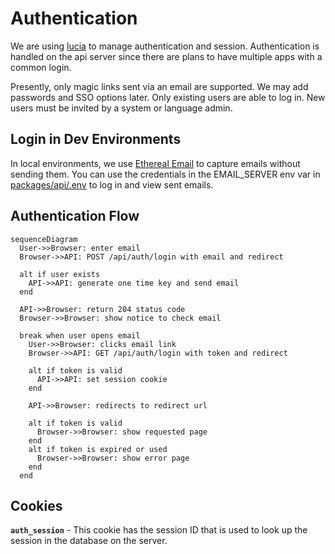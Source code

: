 # Authentication

We are using [lucia](https://lucia-auth.com/) to manage authentication and session.
Authentication is handled on the api server since there are plans to have multiple apps with a common login.

Presently, only magic links sent via an email are supported. We may add passwords and SSO options later. Only existing users are able to log in. New users must be invited by a system or language admin.

## Login in Dev Environments

In local environments, we use [Ethereal Email](https://ethereal.email/) to capture emails without sending them. You can use the credentials in the EMAIL_SERVER env var in [packages/api/.env](../packages/api/.env) to log in and view sent emails.

## Authentication Flow

```mermaid
sequenceDiagram
  User->>Browser: enter email
  Browser->>API: POST /api/auth/login with email and redirect

  alt if user exists
    API->>API: generate one time key and send email
  end

  API->>Browser: return 204 status code
  Browser->>Browser: show notice to check email

  break when user opens email
    User->>Browser: clicks email link
    Browser->>API: GET /api/auth/login with token and redirect

    alt if token is valid
      API->>API: set session cookie
    end

    API->>Browser: redirects to redirect url

    alt if token is valid
      Browser->>Browser: show requested page
    end
    alt if token is expired or used
      Browser->>Browser: show error page
    end
  end
```

## Cookies

**`auth_session`** - This cookie has the session ID that is used to look up the session in the database on the server.
